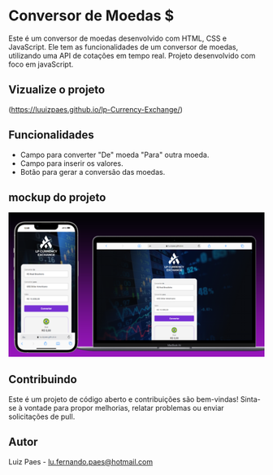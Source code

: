 # Conversor de Moedas $

Este é um conversor de moedas desenvolvido com HTML, CSS e JavaScript. Ele tem as funcionalidades de um conversor de moedas, utilizando uma API de cotações em tempo real. Projeto desenvolvido com foco em javaScript.

## Vizualize o projeto
(https://luuizpaes.github.io/lp-Currency-Exchange/)

## Funcionalidades
- Campo para converter "De" moeda "Para" outra moeda.
- Campo para inserir os valores.
- Botão para gerar a conversão das moedas.


## mockup do projeto
<img src="https://github.com/LuuizPaes/lp-Currency-Exchange/blob/main/assets/mockup-lp.png?raw=true" alt="mockup-project">

## Contribuindo

Este é um projeto de código aberto e contribuições são bem-vindas! Sinta-se à vontade para propor melhorias, relatar problemas ou enviar solicitações de pull.

## Autor

Luiz Paes - lu.fernando.paes@hotmail.com
